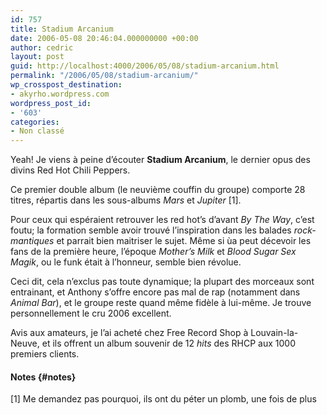 ```yaml
---
id: 757
title: Stadium Arcanium
date: 2006-05-08 20:46:04.000000000 +00:00
author: cedric
layout: post
guid: http://localhost:4000/2006/05/08/stadium-arcanium.html
permalink: "/2006/05/08/stadium-arcanium/"
wp_crosspost_destination:
- akyrho.wordpress.com
wordpress_post_id:
- '603'
categories:
- Non classé
---
```

<img src="https://i0.wp.com/www.danceage.com/gallery/data/media/743/red-hot-chili-peppers-y-05.jpg?w=900" alt="" data-recalc-dims="1" />Yeah! Je viens à peine d’écouter **Stadium Arcanium**, le dernier opus des divins Red Hot Chili Peppers.

Ce premier double album (le neuvième couffin du groupe) comporte 28 titres, répartis dans les sous-albums _Mars_ et _Jupiter_ [1].

Pour ceux qui espéraient retrouver les red hot’s d’avant _By The Way_, c’est foutu; la formation semble avoir trouvé l’inspiration dans les balades _rock-mantiques_ et parrait bien maitriser le sujet. Même si ùa peut décevoir les fans de la première heure, l’époque _Mother’s Milk_ et _Blood Sugar Sex Magik_, ou le funk était à l’honneur, semble bien révolue.

Ceci dit, cela n’exclus pas toute dynamique; la plupart des morceaux sont entrainant, et Anthony s’offre encore pas mal de rap (notamment dans _Animal Bar_), et le groupe reste quand même fidèle à lui-même. Je trouve personnellement le cru 2006 excellent.

Avis aux amateurs, je l’ai acheté chez Free Record Shop à Louvain-la-Neuve, et ils offrent un album souvenir de 12 _hits_ des RHCP aux 1000 premiers clients.

#### Notes {#notes}

[1] Me demandez pas pourquoi, ils ont du péter un plomb, une fois de plus